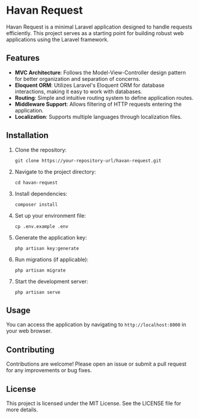 # Havan Request

Havan Request is a minimal Laravel application designed to handle requests efficiently. This project serves as a starting point for building robust web applications using the Laravel framework.

## Features

- **MVC Architecture**: Follows the Model-View-Controller design pattern for better organization and separation of concerns.
- **Eloquent ORM**: Utilizes Laravel's Eloquent ORM for database interactions, making it easy to work with databases.
- **Routing**: Simple and intuitive routing system to define application routes.
- **Middleware Support**: Allows filtering of HTTP requests entering the application.
- **Localization**: Supports multiple languages through localization files.

## Installation

1. Clone the repository:
   ```
   git clone https://your-repository-url/havan-request.git
   ```

2. Navigate to the project directory:
   ```
   cd havan-request
   ```

3. Install dependencies:
   ```
   composer install
   ```

4. Set up your environment file:
   ```
   cp .env.example .env
   ```

5. Generate the application key:
   ```
   php artisan key:generate
   ```

6. Run migrations (if applicable):
   ```
   php artisan migrate
   ```

7. Start the development server:
   ```
   php artisan serve
   ```

## Usage

You can access the application by navigating to `http://localhost:8000` in your web browser.

## Contributing

Contributions are welcome! Please open an issue or submit a pull request for any improvements or bug fixes.

## License

This project is licensed under the MIT License. See the LICENSE file for more details.
